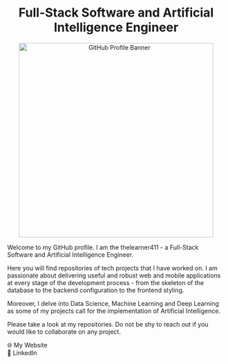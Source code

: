 <h1 align="center">Full-Stack Software and Artificial Intelligence Engineer</h1>

<p align="center">
  <img
  src="https://github.com/thelearner411/thelearner411/blob/dev/assets/github-banner.gif"
  alt="GitHub Profile Banner"
  width="450"
  height="auto"
  style="display: block; margin: auto;"
  />
</p>

<p>Welcome to my GitHub profile. I am the thelearner411 - a Full-Stack Software and Artificial Intelligence Engineer.</p> 
  
Here you will find repositories of tech projects that I have worked on. I am passionate about delivering useful and robust web and mobile applications at every stage of the development process - from the skeleton of the database to the backend configuration to the frontend styling.

Moreover, I delve into Data Science, Machine Learning and Deep Learning as some of my projects call for the implementation of Artificial Intelligence.

Please take a look at my repositories. Do not be shy to reach out if you would like to collaborate on any project.

<a href = "https://mikhailecollins.com/" target="_blank" style="text-decoration: none;">🌐 My Website</a><br>
<a href = "https://linkedin.com/in/mikhaile-collins/" target="_blank" style="text-decoration: none;">💼 LinkedIn</a><br>
